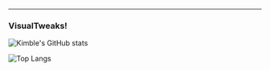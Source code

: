 --------
### VisualTweaks!
![Kimble's GitHub stats](https://github-readme-stats.vercel.app/api?username=visualtweaks&theme=dark&show_icons=true)

![Top Langs](https://github-readme-stats.vercel.app/api/top-langs/?username=visualtweaks&theme=dark)
